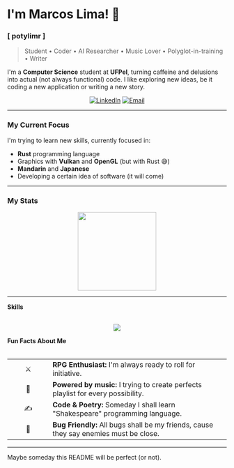 # I'm Marcos Lima! 👋

### [ potylimr ]

> Student • Coder • AI Researcher • Music Lover • Polyglot-in-training • Writer

I'm a **Computer Science** student at **UFPel**, turning caffeine and delusions into actual (not always functional) code. I like exploring new ideas, be it coding a new application or writing a new story.

<p align="center">
  <a href="https://www.linkedin.com/in/marcos-lima-alves" target="_blank"><img src="https://img.shields.io/badge/LinkedIn-0077B5?style=for-the-badge&logo=linkedin&logoColor=white" alt="LinkedIn"></a>
  <a href="mailto:limr.marcos@gmail.com"><img src="https://img.shields.io/badge/Email-D14836?style=for-the-badge&logo=gmail&logoColor=white" alt="Email"></a>
</p>

---

### My Current Focus

I'm trying to learn new skills, currently focused in:

-  **Rust** programming language
-   Graphics with **Vulkan** and **OpenGL** (but with Rust 😅)
-   **Mandarin** and **Japanese**
-   Developing a certain idea of software (it will come)

---

### My Stats

<p align="center">
<!--   <img height="180em" src="https://github-readme-stats.vercel.app/api?username=limrpoty&show_icons=true&theme=catppuccin_mocha&include_all_commits=true&count_private=true"/> -->
  <img height="180em" src="https://github-readme-stats.vercel.app/api/top-langs/?username=limrpoty&layout=compact&langs_count=8&theme=catppuccin_mocha"/>
</p>

---

<summary><b>Skills</b></summary>
<br>
<p align="center">
  <a href="https://skillicons.dev">
    <img src="https://skillicons.dev/icons?i=c,cpp,cs,rust,java,lua,python" />
  </a>
</p>

<summary><b>Fun Facts About Me</b></summary>
<br>
<table>
  <tr>
    <td align="center" width="80">⚔️</td>
    <td><b>RPG Enthusiast:</b> I'm always ready to roll for initiative.</td>
  </tr>
  <tr>
    <td align="center" width="80">🎵</td>
    <td><b>Powered by music:</b> I trying to create perfects playlist for every possibility.</td>
  </tr>
  <tr>
    <td align="center" width="80">✍️</td>
    <td><b>Code & Poetry:</b> Someday I shall learn "Shakespeare" programming language.</td>
  </tr>
  <tr>
    <td align="center" width="80">🐞</td>
    <td><b>Bug Friendly:</b> All bugs shall be my friends, cause they say enemies must be close.</td>
  </tr>
</table>

---

<p align="center">
  <p>Maybe someday this README will be perfect (or not).</p>
</p>
